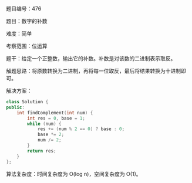 题目编号：476

题目：数字的补数

难度：简单

考察范围：位运算

题干：给定一个正整数，输出它的补数。补数是对该数的二进制表示取反。

解题思路：将原数转换为二进制，再将每一位取反，最后将结果转换为十进制即可。

解决方案：

```cpp
class Solution {
public:
    int findComplement(int num) {
        int res = 0, base = 1;
        while (num) {
            res += (num % 2 == 0) ? base : 0;
            base *= 2;
            num /= 2;
        }
        return res;
    }
};
```

算法复杂度：时间复杂度为 O(log n)，空间复杂度为 O(1)。